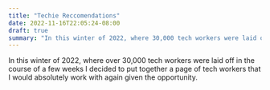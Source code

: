 ```yaml
---
title: "Techie Reccomendations"
date: 2022-11-16T22:05:24-08:00
draft: true
summary: "In this winter of 2022, where 30,000 tech workers were laid off in the course of a few weeks"
---
```

In this winter of 2022, where over 30,000 tech workers were laid off in the course of a few weeks I decided to put together a page of tech workers that I would absolutely work with again given the opportunity.